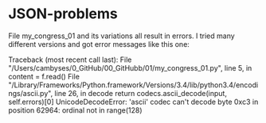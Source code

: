 # JSON-problems

File my_congress_01 and its variations all result in errors. I tried many different versions and got error messages like this one: 

>>> 
Traceback (most recent call last):
  File "/Users/cambyses/0_GitHub/00_GitHubb/01/my_congress_01.py", line 5, in <module>
    content = f.read()
  File "/Library/Frameworks/Python.framework/Versions/3.4/lib/python3.4/encodings/ascii.py", line 26, in decode
    return codecs.ascii_decode(input, self.errors)[0]
UnicodeDecodeError: 'ascii' codec can't decode byte 0xc3 in position 62964: ordinal not in range(128)
>>> 
